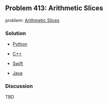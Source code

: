 ## Problem 413: Arithmetic Slices

problem: [Arithmetic Slices](https://leetcode.com/problems/arithmetic-slices/)

### Solution

- [Python](../python/problem413.py)

- [C++](../cpp/problem413.cpp)

- [Swift](../swift/problem413.swift)

- [Java](../java/problem413.java)

### Discussion

TBD

